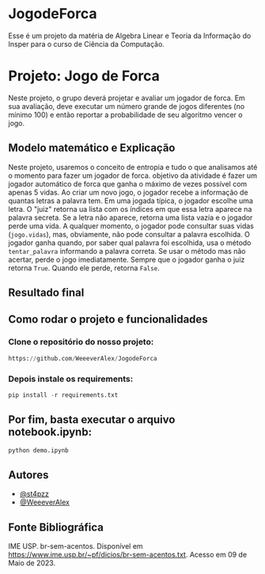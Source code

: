 # JogodeForca

Esse é um projeto da matéria de Algebra Linear e Teoria da Informação do Insper para o curso de Ciência da Computação.

# Projeto: Jogo de Forca

Neste projeto, o grupo deverá projetar e avaliar um jogador de forca. Em sua avaliação, deve executar um número grande de jogos diferentes (no mínimo 100) e então reportar a probabilidade de seu algoritmo vencer o jogo.

## Modelo matemático e Explicação

Neste projeto, usaremos o conceito de entropia e tudo o que analisamos até o momento para fazer um jogador de forca. objetivo da atividade é fazer um jogador automático de forca que ganha o máximo de vezes possível com apenas 5 vidas. Ao criar um novo jogo, o jogador recebe a informação de quantas letras a palavra tem. Em uma jogada típica, o jogador escolhe uma letra. O "juiz" retorna ua lista com os índices em que essa letra aparece na palavra secreta. Se a letra não aparece, retorna uma lista vazia e o jogador perde uma vida. A qualquer momento, o jogador pode consultar suas vidas (`jogo.vidas`), mas, obviamente, não pode consultar a palavra escolhida. O jogador ganha quando, por saber qual palavra foi escolhida, usa o método `tentar_palavra` informando a palavra correta. Se usar o método mas não acertar, perde o jogo imediatamente. Sempre que o jogador ganha o juiz retorna `True`. Quando ele perde, retorna `False`.

## Resultado final


## Como rodar o projeto e funcionalidades

### Clone o repositório do nosso projeto:

```py
https://github.com/WeeeverAlex/JogodeForca
```

### Depois instale os requirements:

```py
pip install -r requirements.txt
```

## Por fim, basta executar o arquivo notebook.ipynb: 

```py
python demo.ipynb
```

## Autores

- [@st4pzz](https://github.com/st4pzz)
- [@WeeeverAlex](https://github.com/WeeeverAlex)

## Fonte Bibliográfica

IME USP. br-sem-acentos. Disponível em <https://www.ime.usp.br/~pf/dicios/br-sem-acentos.txt>. Acesso em 09 de Maio de 2023.


